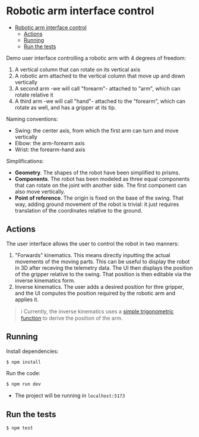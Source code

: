 # Robotic arm interface control

- [Robotic arm interface control](#robotic-arm-interface-control)
  - [Actions](#actions)
  - [Running](#running)
  - [Run the tests](#run-the-tests)


Demo user interface controlling a robotic arm with 4 degrees of freedom:
1. A vertical column that can rotate on its vertical axis
2. A robotic arm attached to the vertical column that move up and down vertically
3. A second arm -we will call "forearm"- attached to "arm", which can rotate relative it
4. A third arm -we will call "hand"- attached to the "forearm", which can rotate as well, and has a gripper at its tip.

Naming conventions:
- Swing: the center axis, from which the first arm can turn and move vertically
- Elbow: the arm-forearm axis
- Wrist: the forearm-hand axis

Simplifications:
- **Geometry**. The shapes of the robot have been simplified to prisms.
- **Components**. The robot has been modeled as three equal components that can rotate on the joint with another side. The first component can also move vertically.
- **Point of reference**. The origin is fixed on the base of the swing. That way, adding ground movement of the robot is trivial: it just requires translation of the coordinates relative to the ground.

## Actions

The user interface allows the user to control the robot in two manners:
1. "Forwards" kinematics. This means directly inputting the actual movements of the moving parts. This can be useful to display the robot in 3D after receving the telemetry data. The UI then displays the position of the gripper relative to the swing. That position is then editable via the inverse kinematics form.
2. Inverse kinematics. The user adds a desired position for thre gripper, and the UI computes the position required by the robotic arm and applies it.

> :information_source: Currently, the inverse kinematics uses a [simple trigonometric function](/assets/inverse-kin-calc.jpg) to derive the position of the arm.

## Running

Install dependencies:
```sh
$ npm install
```

Run the code:
```sh
$ npm run dev
```
- The project will be running in `localhost:5173`


## Run the tests

```sh
$ npm test
```
